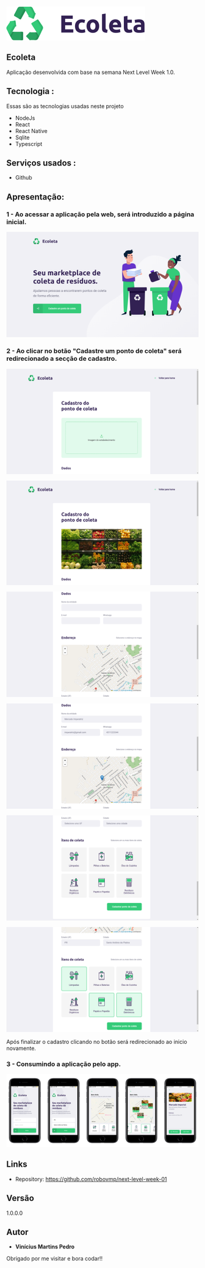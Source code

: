 
![Logo do projeto](./media/logo.svg)


## Ecoleta

Aplicação desenvolvida com base na semana Next Level Week 1.0.


## Tecnologia :

Essas são as tecnologias usadas neste projeto

* NodeJs
* React
* React Native
* Sqlite
* Typescript

## Serviços usados :

* Github

## Apresentação:

### 1 - Ao acessar a aplicação pela web, será introduzido a página inicial.

![Pagina Inicial](./media/home.png)

### 2 - Ao clicar no botão "Cadastre um ponto de coleta" será redirecionado a secção de cadastro.

![cadastro](./media/cadastro_01.png)

![cadastro](./media/cadastro_02.png)

![cadastro](./media/cadastro_03.png)

![cadastro](./media/cadastro_04.png)

![cadastro](./media/cadastro_05.png)

![cadastro](./media/cadastro_06.png)

Após finalizar o cadastro clicando no botão será redirecionado ao inicio novamente.
### 3 - Consumindo a aplicação pelo app.

![App](./media/app_01.png)

## Links
  - Repository: https://github.com/robovmp/next-level-week-01

  ## Versão

  1.0.0.0


  ## Autor

  * **Vinícius Martins Pedro** 

  Obrigado por me visitar e bora codar!!

